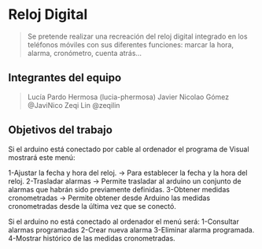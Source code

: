 # Reloj Digital

>Se pretende realizar una recreación del reloj digital integrado en los teléfonos
móviles con sus diferentes funciones: marcar la hora, alarma, cronómetro, cuenta
atrás…
## Integrantes del equipo

>Lucía Pardo Hermosa (lucia-phermosa)
>Javier Nicolao Gómez @JaviNico
>Zeqi Lin @zeqilin

## Objetivos del trabajo

Si el arduino está conectado por cable al ordenador el programa de Visual mostrará este menú:

1-Ajustar la fecha y hora del reloj. -> Para establecer la fecha y la hora del reloj.
2-Trasladar alarmas -> Permite trasladar al arduino un conjunto de alarmas que habrán sido previamente definidas.
3-Obtener medidas cronometradas -> Permite obtener desde Arduino las medidas cronometradas desde la última vez que se conectó.

Si el arduino no está conectado al ordenador el menú será:
1-Consultar alarmas programadas
2-Crear nueva alarma
3-Eliminar alarma programada.
4-Mostrar histórico de las medidas cronometradas.
